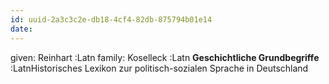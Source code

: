 ```yaml
---
id: uuid-2a3c3c2e-db18-4cf4-82db-875794b01e14
date: 
---
```


given: Reinhart :Latn
family: Koselleck :Latn
**Geschichtliche Grundbegriffe** :LatnHistorisches Lexikon zur politisch-sozialen Sprache in Deutschland